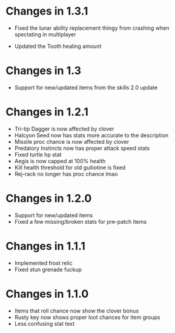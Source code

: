# Changes in 1.3.1

* Fixed the lunar ability 
 replacement thingy from crashing when spectating in multiplayer

* Updated the Tooth healing amount

# Changes in 1.3

* Support for new/updated items from the skills 2.0 update

# Changes in 1.2.1

* Tri-tip Dagger is now affected by clover
* Halcyon Seed now has stats more accurate to the description
* Missile proc chance is now affected by clover
* Predatory Instincts now has proper attack speed stats
* Fixed turtle hp stat
* Aegis is now capped at 100% health
* Kill health threshold for old guiliotine is fixed
* Rej-rack no longer has proc chance lmao

# Changes in 1.2.0

* Support for new/updated items
* Fixed a few missing/broken stats for pre-patch items

# Changes in 1.1.1

* Implemented frost relic
* Fixed stun grenade fuckup

# Changes in 1.1.0

* Items that roll chance now show the clover bonus
* Rusty key now shows proper loot chances for item groups
* Less confusing stat text
